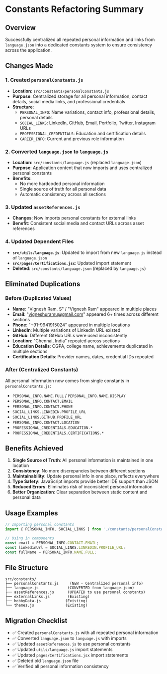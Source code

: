 # Constants Refactoring Summary

## Overview
Successfully centralized all repeated personal information and links from `language.json` into a dedicated constants system to ensure consistency across the application.

## Changes Made

### 1. Created `personalConstants.js`
- **Location**: `src/constants/personalConstants.js`
- **Purpose**: Centralized storage for all personal information, contact details, social media links, and professional credentials
- **Structure**:
  - `PERSONAL_INFO`: Name variations, contact info, professional details, personal details
  - `SOCIAL_LINKS`: LinkedIn, GitHub, Email, Portfolio, Twitter, Instagram URLs
  - `PROFESSIONAL_CREDENTIALS`: Education and certification details
  - `CAREER_INFO`: Current and previous role information

### 2. Converted `language.json` to `language.js`
- **Location**: `src/constants/language.js` (replaced `language.json`)
- **Purpose**: Application content that now imports and uses centralized personal constants
- **Benefits**: 
  - No more hardcoded personal information
  - Single source of truth for all personal data
  - Automatic consistency across all sections

### 3. Updated `assetReferences.js`
- **Changes**: Now imports personal constants for external links
- **Benefit**: Consistent social media and contact URLs across asset references

### 4. Updated Dependent Files
- **`src/utils/language.js`**: Updated to import from new `language.js` instead of `language.json`
- **`src/pages/Certifications.jsx`**: Updated import statement
- **Deleted**: `src/constants/language.json` (replaced by `language.js`)

## Eliminated Duplications

### Before (Duplicated Values)
- **Name**: "Vignesh Ram. S" / "Vignesh Ram" appeared in multiple places
- **Email**: "vigneshuramu@gmail.com" appeared 6+ times across different sections
- **Phone**: "+91-9941915024" appeared in multiple locations
- **LinkedIn**: Multiple variations of LinkedIn URL existed
- **GitHub**: Different GitHub URLs were used inconsistently
- **Location**: "Chennai, India" repeated across sections
- **Education Details**: CGPA, college name, achievements duplicated in multiple sections
- **Certification Details**: Provider names, dates, credential IDs repeated

### After (Centralized Constants)
All personal information now comes from single constants in `personalConstants.js`:
- `PERSONAL_INFO.NAME.FULL` / `PERSONAL_INFO.NAME.DISPLAY`
- `PERSONAL_INFO.CONTACT.EMAIL`
- `PERSONAL_INFO.CONTACT.PHONE`
- `SOCIAL_LINKS.LINKEDIN.PROFILE_URL`
- `SOCIAL_LINKS.GITHUB.PROFILE_URL`
- `PERSONAL_INFO.CONTACT.LOCATION`
- `PROFESSIONAL_CREDENTIALS.EDUCATION.*`
- `PROFESSIONAL_CREDENTIALS.CERTIFICATIONS.*`

## Benefits Achieved

1. **Single Source of Truth**: All personal information is maintained in one location
2. **Consistency**: No more discrepancies between different sections
3. **Maintainability**: Update personal info in one place, reflects everywhere
4. **Type Safety**: JavaScript imports provide better IDE support than JSON
5. **Reduced Errors**: Eliminates risk of inconsistent personal information
6. **Better Organization**: Clear separation between static content and personal data

## Usage Examples

```javascript
// Importing personal constants
import { PERSONAL_INFO, SOCIAL_LINKS } from './constants/personalConstants';

// Using in components
const email = PERSONAL_INFO.CONTACT.EMAIL;
const linkedinUrl = SOCIAL_LINKS.LINKEDIN.PROFILE_URL;
const fullName = PERSONAL_INFO.NAME.FULL;
```

## File Structure
```
src/constants/
├── personalConstants.js     (NEW - Centralized personal info)
├── language.js             (CONVERTED from language.json)
├── assetReferences.js      (UPDATED to use personal constants)
├── externalLinks.js        (Existing)
├── hobbyData.js           (Existing)
└── themes.js              (Existing)
```

## Migration Checklist
- ✅ Created `personalConstants.js` with all repeated personal information
- ✅ Converted `language.json` to `language.js` with imports
- ✅ Updated `assetReferences.js` to use personal constants
- ✅ Updated `utils/language.js` import statements
- ✅ Updated `pages/Certifications.jsx` import statements
- ✅ Deleted old `language.json` file
- ✅ Verified all personal information consistency 